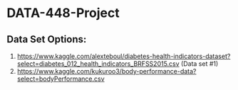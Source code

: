 # DATA-448-Project

## Data Set Options:
1. https://www.kaggle.com/alexteboul/diabetes-health-indicators-dataset?select=diabetes_012_health_indicators_BRFSS2015.csv (Data set #1)
2. https://www.kaggle.com/kukuroo3/body-performance-data?select=bodyPerformance.csv 

